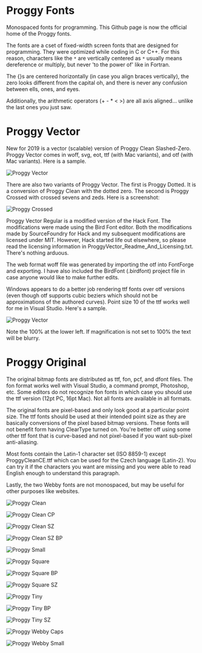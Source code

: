 # Proggy Fonts
Monospaced fonts for programming. This Github page is now the official home of the Proggy fonts.

The fonts are a cset of fixed-width screen fonts that are designed for programming. They were optimized while coding in C or C++. For this reason, characters like the `*` are vertically centered as `*` usually means dereference or multiply, but never 'to the power of' like in Fortran.

The {}s are centered horizontally (in case you align braces vertically), the zero looks different from the capital oh, and there is never any confusion between ells, ones, and eyes.

Additionally, the arithmetic operators (+ - * < >) are all axis aligned... unlike the last ones you just saw.


# Proggy Vector
New for 2019 is a vector (scalable) version of Proggy Clean Slashed-Zero. Proggy Vector comes in woff, svg, eot, ttf (with Mac variants), and otf (with Mac variants). Here is a sample.

![Proggy Vector](https://raw.githubusercontent.com/bluescan/proggyfonts/master/ProggyVector/ProggyVector_Sample.png)

There are also two variants of Proggy Vector. The first is Proggy Dotted. It is a conversion of Proggy Clean with the dotted zero. The second is Proggy Crossed with crossed sevens and zeds. Here is a screenshot:

![Proggy Crossed](https://raw.githubusercontent.com/bluescan/proggyfonts/master/ProggyCrossed/ProggyCrossed_Sample.png)

Proggy Vector Regular is a modified version of the Hack Font. The modifications were made using the Bird Font editor. Both the modifications made by SourceFoundry for Hack and my subsequent modifications are licensed under MIT. However, Hack started life out elsewhere, so please read the licensing information in ProggyVector_Readme_And_Licensing.txt. There's nothing arduous.

The web format woff file was generated by importing the otf into FontForge and exporting. I have also included the BirdFont (.birdfont) project file in case anyone would like to make further edits.

Windows appears to do a better job rendering ttf fonts over otf versions (even though otf supports cubic beziers which should not be approximations of the authored curves). Point size 10 of the ttf works well for me in Visual Studio. Here's a sample.

![Proggy Vector](https://raw.githubusercontent.com/bluescan/proggyfonts/master/ProggyVector/ProggyVector_SampleVS.png)

Note the 100% at the lower left. If magnification is not set to 100% the text will be blurry.


# Proggy Original

The original bitmap fonts are distributed as ttf, fon, pcf, and dfont files. The fon format works well with Visual Studio, a command prompt, Photoshop, etc. Some editors do not recognize fon fonts in which case you should use the ttf version (12pt PC, 16pt Mac). Not all fonts are available in all formats.

The original fonts are pixel-based and only look good at a particular point size. The ttf fonts should be used at their intended point size as they are basically conversions of the pixel based bitmap versions. 
These fonts will not benefit form having ClearType turned on. You're better off using some other ttf font that is curve-based and not pixel-based if you want sub-pixel anti-aliasing.

Most fonts contain the Latin-1 character set (ISO 8859-1) except ProggyCleanCE.ttf which can be used for the Czech language (Latin-2). You can try it if the characters you want are missing and you were able to read English enough to understand this paragraph.

Lastly, the two Webby fonts are not monospaced, but may be useful for other purposes like websites.

![Proggy Clean](https://raw.githubusercontent.com/bluescan/proggyfonts/master/ProggyOriginal/images/example_proggy_clean.gif)

![Proggy Clean CP](https://raw.githubusercontent.com/bluescan/proggyfonts/master/ProggyOriginal/images/example_proggy_clean_cp.gif)

![Proggy Clean SZ](https://raw.githubusercontent.com/bluescan/proggyfonts/master/ProggyOriginal/images/example_proggy_clean_sz.gif)

![Proggy Clean SZ BP](https://raw.githubusercontent.com/bluescan/proggyfonts/master/ProggyOriginal/images/example_proggy_clean_sz_bp.gif)

![Proggy Small](https://raw.githubusercontent.com/bluescan/proggyfonts/master/ProggyOriginal/images/example_proggy_small.gif)

![Proggy Square](https://raw.githubusercontent.com/bluescan/proggyfonts/master/ProggyOriginal/images/example_proggy_square.gif)

![Proggy Square BP](https://raw.githubusercontent.com/bluescan/proggyfonts/master/ProggyOriginal/images/example_proggy_square_bp.gif)

![Proggy Square SZ](https://raw.githubusercontent.com/bluescan/proggyfonts/master/ProggyOriginal/images/example_proggy_square_sz.gif)

![Proggy Tiny](https://raw.githubusercontent.com/bluescan/proggyfonts/master/ProggyOriginal/images/example_proggy_tiny.gif)

![Proggy Tiny BP](https://raw.githubusercontent.com/bluescan/proggyfonts/master/ProggyOriginal/images/example_proggy_tiny_bp.gif)

![Proggy Tiny SZ](https://raw.githubusercontent.com/bluescan/proggyfonts/master/ProggyOriginal/images/example_proggy_tiny_sz.gif)

![Proggy Webby Caps](https://raw.githubusercontent.com/bluescan/proggyfonts/master/ProggyOriginal/images/example_webby_caps.gif)

![Proggy Webby Small](https://raw.githubusercontent.com/bluescan/proggyfonts/master/ProggyOriginal/images/example_webby_small.gif)
